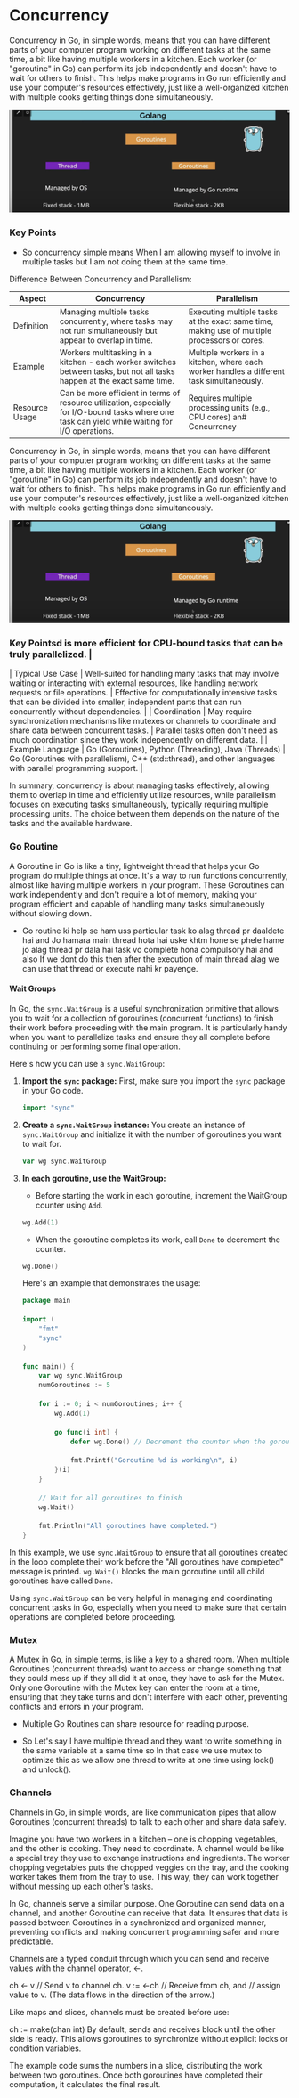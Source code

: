 # Concurrency
Concurrency in Go, in simple words, means that you can have different parts of your computer program working on different tasks at the same time, a bit like having multiple workers in a kitchen. Each worker (or "goroutine" in Go) can perform its job independently and doesn't have to wait for others to finish. This helps make programs in Go run efficiently and use your computer's resources effectively, just like a well-organized kitchen with multiple cooks getting things done simultaneously.

![Alt text](image.png)

### Key Points
* So concurrency simple means When I am allowing myself to involve in multiple tasks but I am not doing them at the same time.


Difference Between Concurrency and Parallelism:

| Aspect              | Concurrency                         | Parallelism                         |
|---------------------|------------------------------------|------------------------------------|
| Definition          | Managing multiple tasks concurrently, where tasks may not run simultaneously but appear to overlap in time. | Executing multiple tasks at the exact same time, making use of multiple processors or cores. |
| Example             | Workers multitasking in a kitchen - each worker switches between tasks, but not all tasks happen at the exact same time. | Multiple workers in a kitchen, where each worker handles a different task simultaneously. |
| Resource Usage      | Can be more efficient in terms of resource utilization, especially for I/O-bound tasks where one task can yield while waiting for I/O operations. | Requires multiple processing units (e.g., CPU cores) an# Concurrency
Concurrency in Go, in simple words, means that you can have different parts of your computer program working on different tasks at the same time, a bit like having multiple workers in a kitchen. Each worker (or "goroutine" in Go) can perform its job independently and doesn't have to wait for others to finish. This helps make programs in Go run efficiently and use your computer's resources effectively, just like a well-organized kitchen with multiple cooks getting things done simultaneously.

![Alt text](image.png)

### Key Pointsd is more efficient for CPU-bound tasks that can be truly parallelized. |
| Typical Use Case   | Well-suited for handling many tasks that may involve waiting or interacting with external resources, like handling network requests or file operations. | Effective for computationally intensive tasks that can be divided into smaller, independent parts that can run concurrently without dependencies. |
| Coordination       | May require synchronization mechanisms like mutexes or channels to coordinate and share data between concurrent tasks. | Parallel tasks often don't need as much coordination since they work independently on different data. |
| Example Language   | Go (Goroutines), Python (Threading), Java (Threads) | Go (Goroutines with parallelism), C++ (std::thread), and other languages with parallel programming support. |

In summary, concurrency is about managing tasks effectively, allowing them to overlap in time and efficiently utilize resources, while parallelism focuses on executing tasks simultaneously, typically requiring multiple processing units. The choice between them depends on the nature of the tasks and the available hardware.

### Go Routine
A Goroutine in Go is like a tiny, lightweight thread that helps your Go program do multiple things at once. It's a way to run functions concurrently, almost like having multiple workers in your program. These Goroutines can work independently and don't require a lot of memory, making your program efficient and capable of handling many tasks simultaneously without slowing down.

* Go routine ki help se ham uss particular task ko alag thread pr daaldete hai and Jo hamara main thread hota hai uske khtm hone se phele hame jo alag thread pr dala hai task vo complete hona compulsory hai and also If we dont do this then after the execution of main thread alag we can use that thread or execute nahi kr payenge.

#### Wait Groups
In Go, the `sync.WaitGroup` is a useful synchronization primitive that allows you to wait for a collection of goroutines (concurrent functions) to finish their work before proceeding with the main program. It is particularly handy when you want to parallelize tasks and ensure they all complete before continuing or performing some final operation. 

Here's how you can use a `sync.WaitGroup`:

1. **Import the `sync` package:** First, make sure you import the `sync` package in your Go code.

   ```go
   import "sync"
   ```

2. **Create a `sync.WaitGroup` instance:** You create an instance of `sync.WaitGroup` and initialize it with the number of goroutines you want to wait for.

   ```go
   var wg sync.WaitGroup
   ```

3. **In each goroutine, use the WaitGroup:**
   - Before starting the work in each goroutine, increment the WaitGroup counter using `Add`.

   ```go
   wg.Add(1)
   ```

   - When the goroutine completes its work, call `Done` to decrement the counter.

   ```go
   wg.Done()
   ```

   Here's an example that demonstrates the usage:

   ```go
   package main

   import (
       "fmt"
       "sync"
   )

   func main() {
       var wg sync.WaitGroup
       numGoroutines := 5

       for i := 0; i < numGoroutines; i++ {
           wg.Add(1)

           go func(i int) {
               defer wg.Done() // Decrement the counter when the goroutine is done

               fmt.Printf("Goroutine %d is working\n", i)
           }(i)
       }

       // Wait for all goroutines to finish
       wg.Wait()

       fmt.Println("All goroutines have completed.")
   }
   ```

In this example, we use `sync.WaitGroup` to ensure that all goroutines created in the loop complete their work before the "All goroutines have completed" message is printed. `wg.Wait()` blocks the main goroutine until all child goroutines have called `Done`.

Using `sync.WaitGroup` can be very helpful in managing and coordinating concurrent tasks in Go, especially when you need to make sure that certain operations are completed before proceeding.

### Mutex
A Mutex in Go, in simple terms, is like a key to a shared room. When multiple Goroutines (concurrent threads) want to access or change something that they could mess up if they all did it at once, they have to ask for the Mutex. Only one Goroutine with the Mutex key can enter the room at a time, ensuring that they take turns and don't interfere with each other, preventing conflicts and errors in your program.

* Multiple Go Routines can share resource for reading purpose.

* So Let's say I have multiple thread and they want to write something in the same variable at a same time so In that case we use mutex to optimize this as we allow one thread to write at one time using lock() and unlock().

### Channels
Channels in Go, in simple words, are like communication pipes that allow Goroutines (concurrent threads) to talk to each other and share data safely.

Imagine you have two workers in a kitchen – one is chopping vegetables, and the other is cooking. They need to coordinate. A channel would be like a special tray they use to exchange instructions and ingredients. The worker chopping vegetables puts the chopped veggies on the tray, and the cooking worker takes them from the tray to use. This way, they can work together without messing up each other's tasks.

In Go, channels serve a similar purpose. One Goroutine can send data on a channel, and another Goroutine can receive that data. It ensures that data is passed between Goroutines in a synchronized and organized manner, preventing conflicts and making concurrent programming safer and more predictable.

Channels are a typed conduit through which you can send and receive values with the channel operator, <-.

ch <- v    // Send v to channel ch.
v := <-ch  // Receive from ch, and
           // assign value to v.
(The data flows in the direction of the arrow.)

Like maps and slices, channels must be created before use:

ch := make(chan int)
By default, sends and receives block until the other side is ready. This allows goroutines to synchronize without explicit locks or condition variables.

The example code sums the numbers in a slice, distributing the work between two goroutines. Once both goroutines have completed their computation, it calculates the final result.